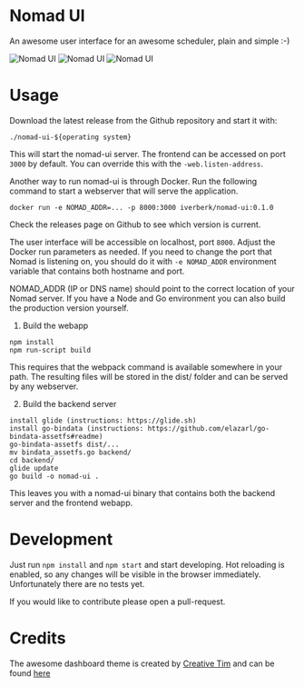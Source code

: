 Nomad UI
========

An awesome user interface for an awesome scheduler, plain and simple :-)

![Nomad UI](http://www.ivoverberk.nl/dl/nomad-ui.jpg)
![Nomad UI](http://www.ivoverberk.nl/dl/nomad-ui-2.jpg)
![Nomad UI](http://www.ivoverberk.nl/dl/nomad-ui-3.jpg)

# Usage

Download the latest release from the Github repository and start it with:
```
./nomad-ui-${operating system}
```
This will start the nomad-ui server. The frontend can be accessed on port `3000`
by default. You can override this with the `-web.listen-address`.

Another way to run nomad-ui is through Docker. Run the following command to
start a webserver that will serve the application.

```
docker run -e NOMAD_ADDR=... -p 8000:3000 iverberk/nomad-ui:0.1.0
```
Check the releases page on Github to see which version is current.

The user interface will be accessible on localhost, port `8000`. Adjust the Docker
run parameters as needed. If you need to change the port that Nomad is listening
on, you should do it with ```-e NOMAD_ADDR``` environment variable that contains
both hostname and port.

NOMAD_ADDR (IP or DNS name) should point to the correct location of your Nomad server.
If you have a Node and Go environment you can also build the production version yourself.

1. Build the webapp

```
npm install
npm run-script build
```

This requires that the webpack command is available somewhere in your path. The
resulting files will be stored in the dist/ folder and can be served by any webserver.

2. Build the backend server

```
install glide (instructions: https://glide.sh)
install go-bindata (instructions: https://github.com/elazarl/go-bindata-assetfs#readme)
go-bindata-assetfs dist/...
mv bindata_assetfs.go backend/
cd backend/
glide update
go build -o nomad-ui .
```
This leaves you with a nomad-ui binary that contains both the backend server and
the frontend webapp.

# Development

Just run ```npm install``` and ```npm start``` and start developing. Hot reloading is enabled, so any
changes will be visible in the browser immediately. Unfortunately there are no tests yet.

If you would like to contribute please open a pull-request.

# Credits

The awesome dashboard theme is created by [Creative Tim](www.creative-tim.com)
and can be found [here](http://www.creative-tim.com/product/light-bootstrap-dashboard-pro)
